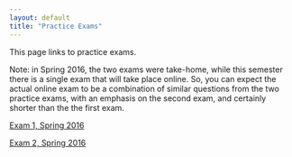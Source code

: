 ```yaml
---
layout: default
title: "Practice Exams"
---
```


This page links to practice exams.

Note: in Spring 2016, the two exams were take-home, while this semester there is a single exam that will take place online.  So, you can expect the actual online exam to be a combination of similar questions from the two practice exams, with an emphasis on the second exam, and certainly shorter than the the first exam.

[Exam 1, Spring 2016](cs320-spring2016-exam1.pdf)

[Exam 2, Spring 2016](cs320-spring2016-exam2.pdf)

